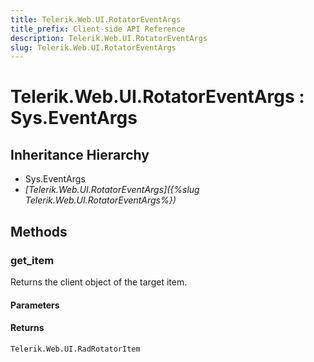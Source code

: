 ```yaml
---
title: Telerik.Web.UI.RotatorEventArgs
title_prefix: Client-side API Reference
description: Telerik.Web.UI.RotatorEventArgs
slug: Telerik.Web.UI.RotatorEventArgs
---
```


# Telerik.Web.UI.RotatorEventArgs : Sys.EventArgs 

## Inheritance Hierarchy

* Sys.EventArgs
* *[Telerik.Web.UI.RotatorEventArgs]({%slug Telerik.Web.UI.RotatorEventArgs%})*


## Methods

###  get_item

Returns the client object of the target item. 

#### Parameters

#### Returns

`Telerik.Web.UI.RadRotatorItem` 

